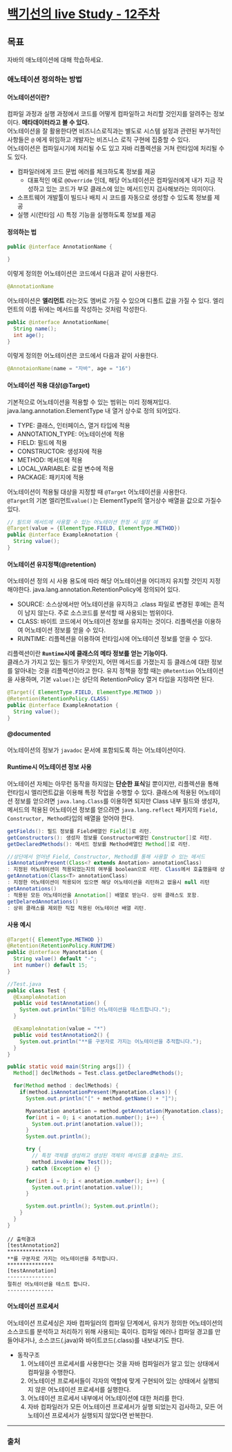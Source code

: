 # [백기선의 live Study - 12주차](https://github.com/whiteship/live-study/issues/12)

## 목표
자바의 애노테이션에 대해 학습하세요.


### 애노테이션 정의하는 방법

#### 어노테이션이란?

컴파일 과정과 실행 과정에서 코드를 어떻게 컴파일하고 처리할 것인지를 알려주는 정보이다. **메타데이터라고 볼 수 있다.**  
어노테이션을 잘 활용한다면 비즈니스로직과는 별도로 시스템 설정과 관련된 부가적인 사항들은 `@` 에게 위임하고 개발자는 비즈니스 로직 구현에 집중할 수 있다.  
어노테이션은 컴파일시기에 처리될 수도 있고 자바 리플렉션을 거쳐 런타임에 처리될 수도 있다.

- 컴파일러에게 코드 문법 에러를 체크하도록 정보를 제공
  - 대표적인 예로 `@Override` 인데, 해당 어노테이션은 컴파일러에게 내가 지금 작성하고 있는 코드가 부모 클래스에 있는 메서드인지 검사해보라는 의미이다.
- 소프트웨어 개발툴이 빌드나 배치 시 코드를 자동으로 생성할 수 있도록 정보를 제공
- 실행 시(런타임 시) 특정 기능을 실행하도록 정보를 제공

#### 정의하는 법
```java
public @interface AnnotationName {

}
```

이렇게 정의한 어노테이션은 코드에서 다음과 같이 사용한다.
```java
@AnnotationName
```

어노테이션은 **엘리먼트** 라는것도 멤버로 가질 수 있으며 디폴트 값을 가질 수 있다. 엘리먼트의 이름 뒤에는 메서드를 작성하는 것처럼 작성한다.

```java
public @interface AnnotationName{
  String name();
  int age();
}
```

이렇게 정의한 어노테이션은 코드에서 다음과 같이 사용한다.
```java
@AnnotaionName(name = "자바", age = "16")
```

#### 어노테이션 적용 대상(@Target)

기본적으로 어노테이션을 적용할 수 있는 범위는 미리 정해져있다. java.lang.annotation.ElementType 내 열거 상수로 정의 되어있다.

- TYPE: 클래스, 인터페이스, 열거 타입에 적용
- ANNOTATION_TYPE: 어노테이션에 적용
- FIELD: 필드에 적용
- CONSTRUCTOR: 생성자에 적용
- METHOD: 메서드에 적용
- LOCAL_VARIABLE: 로컬 변수에 적용
- PACKAGE: 패키지에 적용 

어노테이션이 적용될 대상을 지정할 때 `@Target` 어노테이션을 사용한다.  
`@Target`의 기본 엘리먼트`value()`는 ElementType의 열거상수 배열을 값으로 가질수 있다.  
```java
// 필드와 메서드에 사용할 수 있는 어노테이션 한정 시 설정 예
@Target(value = {ElementType.FIELD, ElementType.METHOD})
public @interface ExampleAnotation {
  String value();
}
```

#### 어노테이션 유지정책(@retention)

어노테이션 정의 시 사용 용도에 따라 해당 어노테이션을 어디까지 유지할 것인지 지정해야한다. java.lang.annotation.RetentionPolicy에 정의되어 있다.

- SOURCE: 소스상에서만 어노테이션을 유지하고 .class 파일로 변경된 후에는 흔적이 남지 않는다. 주로 소스코드를 분석할 때 사용되는 범위이다.
- CLASS: 바이트 코드에서 어노테이션 정보를 유지하는 것이다. 리플렉션을 이용하여 어노테이션 정보를 얻을 수 있다.
- RUNTIME: 리플렉션을 이용하여 런타임시에 어노테이션 정보를 얻을 수 있다.

리플렉션이란 **`Runtime`시에 클래스의 메타 정보를 얻는 기능이다.**  
클래스가 가지고 있는 필드가 무엇인지, 어떤 메서드를 가졌는지 등 클래스에 대한 정보를 알아내는 것을 리플렉션이라고 한다. 유지 정책을 정할 때는 `@Retention` 어노테이션을 사용하며, 기본 `value()`는 상단의 RetentionPolicy 열거 타입을 지정하면 된다.

```java
@Target({ ElementType.FIELD, ElementType.METHOD })
@Retention(RetentionPolicy.CLASS)
public @interface ExampleAnotation {
  String value();
}
```

#### @documented

어노테이션의 정보가 `javadoc` 문서에 포함되도록 하는 어노테이션이다.

#### Runtime시 어노테이션 정보 사용

어노테이션 자체는 아무런 동작을 하지않는 **단순한 표식**일 뿐이지만, 리플렉션을 통해 런타임시 엘리먼트값을 이용해 특정 작업을 수행할 수 있다. 클래스에 적용된 어노테이션 정보를 얻으려면 `java.lang.Class`를 이용하면 되지만 Class 내부 필드와 생성자, 메서드의 적용된 어노테이션 정보를 얻으려면 `java.lang.reflect` 패키지의 `Field, Constructor, Method`타입의 배열을 얻어야 한다.

```java
getFields(): 필드 정보를 Field배열인 Field[]로 리턴.
getConstructors(): 생성자 정보를 Constructor배열인 Constructor[]로 리턴.
getDeclaredMethods(): 메서드 정보를 Method배열인 Method[]로 리턴.

//상단에서 얻어낸 Field, Constructor, Method를 통해 사용할 수 있는 메서드
isAnnotationPresent(Class<? extends Anotation> annotationClass)
: 지정된 어노테이션이 적용되었는지의 여부를 boolean으로 리턴. Class에서 호출했을때 상위 클래스에 적용된 경우도 true 리턴
getAnnotation(Class<T> annotationClass)
: 지정한 어노테이션이 적용되어 있으면 해당 어노테이션을 리턴하고 없을시 null 리턴
getAnnotations()
: 적용된 모든 어노테이션을 Annotation[] 배열로 받는다. 상위 클래스도 포함.
getDelaredAnnotations()
: 상위 클래스를 제외한 직접 적용된 어노테이션 배열 리턴.
```

#### 사용 예시
```java
@Target({ ElementType.METHOD })
@Retention(RetentionPolicy.RUNTIME)
public @interface Myanotation {
  String value() default "-";
  int number() default 15;
}
```

```java
//Test.java
public class Test {
  @ExampleAnotation
  public void testAnnotation() {
    System.out.println("절취선 어노테이션을 테스트합니다.");
  }

  @ExampleAnotation(value = "*")
  public void testAnnotation2() {
    System.out.println("**를 구분자로 가지는 어노테이션을 추적합니다.");
  }
}
```

```java
public static void main(String args[]) {
  Method[] declMethods = Test.class.getDeclaredMethods();

  for(Method method : declMethods) {
    if(method.isAnnotationPresent(Myanotation.class)) {
      System.out.println("[" + method.getName() + "]");

      Myanotation anotation = method.getAnnotation(Myanotation.class);
      for(int i = 0; i < anotation.number(); i++) {
        System.out.print(anotation.value());
      }
      System.out.println();

      try {
        // 특정 객체를 생성하고 생성된 객체의 메서드를 호출하는 코드.
        method.invoke(new Test());
      } catch (Exception e) {}

      for(int i = 0; i < anotation.number(); i++) {
        System.out.print(anotation.value());
      }

      System.out.println(); System.out.println();
    }
  }
}
```

```
// 출력결과
[testAnnotation2]
***************
**를 구분자로 가지는 어노테이션을 추적합니다.
***************
[testAnnotation]
---------------
절취선 어노테이션을 테스트 합니다.
---------------
```

#### 어노테이션 프로세서

어노테이션 프로세싱은 자바 컴파일러의 컴파일 단계에서, 유저가 정의한 어노테이션의 소스코드를 분석하고 처리하기 위해 사용되는 훅이다. 컴파일 에러나 컴파일 경고를 만들어내거나, 소스코드(.java)와 바이트코드(.class)를 내보내기도 한다.

- 동작구조
  1. 어노테이션 프로세서를 사용한다는 것을 자바 컴파일러가 알고 있는 상태에서 컴파일을 수행한다.
  2. 어노테이션 프로세서들이 각자의 역할에 맞게 구현되어 있는 상태에서 실행되지 않은 어노테이션 프로세서를 실행한다.
  3. 어노테이션 프로세서 내부에서 어노테이션에 대한 처리를 한다.
  4. 자바 컴파일러가 모든 어노테이션 프로세서가 실행 되었는지 검사하고, 모든 어노테이션 프로세서가 실행되지 않았다면 반복한다.

---

### 출처

